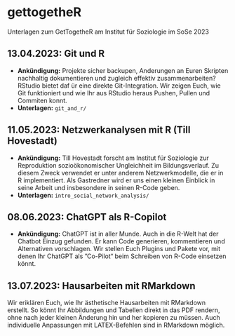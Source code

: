 # gettogetheR
Unterlagen zum GetTogetheR am Institut für Soziologie im SoSe 2023

## 13.04.2023: Git und R
- **Ankündigung:** Projekte sicher backupen, Anderungen an Euren Skripten nachhaltig dokumentieren und zugleich effektiv zusammenarbeiten? RStudio bietet daf ̈ur eine direkte Git-Integration. Wir zeigen Euch, wie Git funktioniert und wie Ihr aus RStudio heraus Pushen, Pullen und Commiten konnt.
- **Unterlagen:** `git_and_r/`

## 11.05.2023: Netzwerkanalysen mit R (Till Hovestadt)
- **Ankündigung:** Till Hovestadt forscht am Institut für Soziologie zur Reproduktion sozioökonomischer Ungleichheit im Bildungsverlauf. Zu diesem Zweck verwendet er unter anderem Netzwerkmodelle, die er in R implementiert. Als Gastredner wird er uns einen kleinen Einblick in seine Arbeit und insbesondere in seinen R-Code geben.
- **Unterlagen:** `intro_social_network_analysis/`

## 08.06.2023: ChatGPT als R-Copilot
- **Ankündigung:** ChatGPT ist in aller Munde. Auch in die R-Welt hat der Chatbot Einzug gefunden.
Er kann Code generieren, kommentieren und Alternativen vorschlagen. Wir stellen Euch Plugins und Pakete vor, mit denen Ihr ChatGPT als ”Co-Pilot“ beim Schreiben von R-Code einsetzen könnt.

## 13.07.2023: Hausarbeiten mit RMarkdown
Wir eriklären Euch, wie Ihr ästhetische Hausarbeiten mit RMarkdown erstellt. So könnt Ihr Abbildungen und Tabellen direkt in das PDF rendern, ohne nach jeder kleinen  ̈Änderung hin und her kopieren zu müssen. Auch individuelle Anpassungen mit LATEX-Befehlen sind in RMarkdown möglich.
